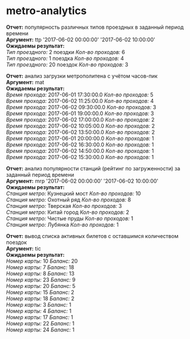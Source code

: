 # metro-analytics




**Отчет:** популярность различных типов проездных в заданный период времени  
**Аргумент:** ttp '2017-06-02 00:00:00' '2017-06-02 10:00:00'  
**Ожидаемы результат:**  
*Тип проездного:*  2 поездки     *Кол-во проходов:*  6  
*Тип проездного:*  1 поездка     *Кол-во проходов:*  4  
*Тип проездного:*  20 поездок    *Кол-во проходов:*  3




**Отчет:** анализ загрузки метрополитена с учётом часов-пик  
**Аргумент:** mat  
**Ожидаемы результат:**  
*Время прохода:*  2017-06-01 17:30:00.0   *Кол-во проходов:*  5  
*Время прохода:*  2017-06-02 11:25:00.0   *Кол-во проходов:*  4  
*Время прохода:*  2017-06-02 09:30:00.0   *Кол-во проходов:*  3  
*Время прохода:*  2017-06-01 19:00:00.0   *Кол-во проходов:*  3  
*Время прохода:*  2017-06-02 17:00:00.0   *Кол-во проходов:*  2  
*Время прохода:*  2017-06-02 10:05:00.0   *Кол-во проходов:*  2  
*Время прохода:*  2017-06-02 13:50:00.0   *Кол-во проходов:*  2  
*Время прохода:*  2017-06-01 20:00:00.0   *Кол-во проходов:*  1  
*Время прохода:*  2017-06-02 16:30:00.0   *Кол-во проходов:*  1  
*Время прохода:*  2017-06-02 14:50:00.0   *Кол-во проходов:*  1  
*Время прохода:*  2017-06-02 15:30:00.0   *Кол-во проходов:*  1





**Отчет:** анализ популярности станций (рейтинг по загруженности) за заданный период времени  
**Аргумент:** mrp '2017-06-02 00:00:00' '2017-06-02 10:00:00'  
**Ожидаемы результат:**  
*Станция метро:*  Кузнецкий мост 	*Кол-во проходов:*  10  
*Станция метро:*  Охотный ряд 		*Кол-во проходов:*  8  
*Станция метро:*  Тверская 		*Кол-во проходов:*  3  
*Станция метро:*  Китай город 		*Кол-во проходов:*  2  
*Станция метро:*  Чистые пруды 		*Кол-во проходов:*  1  
*Станция метро:*  Лубянка 		*Кол-во проходов:*  1





**Отчет:** вывод списка активных билетов с оставшимся количеством поездок  
**Аргумент:** tic  
**Ожидаемы результат:**  
*Номер карты:*  10    *Баланс:*  20  
*Номер карты:*  7     *Баланс:*  18  
*Номер карты:*  8     *Баланс:*  13  
*Номер карты:*  23    *Баланс:*  9  
*Номер карты:*  20    *Баланс:*  5  
*Номер карты:*  15    *Баланс:*  2  
*Номер карты:*  18    *Баланс:*  2  
*Номер карты:*  3     *Баланс:*  1  
*Номер карты:*  4     *Баланс:*  1  
*Номер карты:*  17    *Баланс:*  1  
*Номер карты:*  22    *Баланс:*  1  
*Номер карты:*  24    *Баланс:*  1
